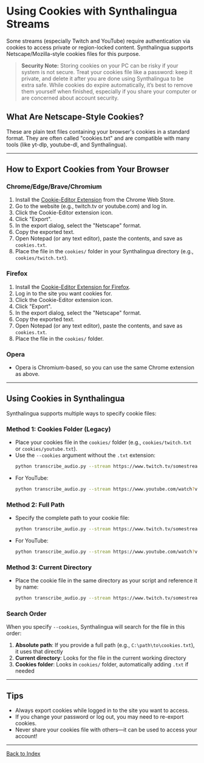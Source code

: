 # Using Cookies with Synthalingua Streams

Some streams (especially Twitch and YouTube) require authentication via cookies to access private or region-locked content. Synthalingua supports Netscape/Mozilla-style cookies files for this purpose.

> **Security Note:**
> Storing cookies on your PC can be risky if your system is not secure. Treat your cookies file like a password: keep it private, and delete it after you are done using Synthalingua to be extra safe. While cookies do expire automatically, it’s best to remove them yourself when finished, especially if you share your computer or are concerned about account security.

## What Are Netscape-Style Cookies?
These are plain text files containing your browser's cookies in a standard format. They are often called "cookies.txt" and are compatible with many tools (like yt-dlp, youtube-dl, and Synthalingua).

---

## How to Export Cookies from Your Browser

### Chrome/Edge/Brave/Chromium
1. Install the [Cookie-Editor Extension](https://chromewebstore.google.com/detail/cookie-editor/hlkenndednhfkekhgcdicdfddnkalmdm?utm_campaign=github) from the Chrome Web Store.
2. Go to the website (e.g., twitch.tv or youtube.com) and log in.
3. Click the Cookie-Editor extension icon.
4. Click "Export".
5. In the export dialog, select the "Netscape" format.
6. Copy the exported text.
7. Open Notepad (or any text editor), paste the contents, and save as `cookies.txt`.
8. Place the file in the `cookies/` folder in your Synthalingua directory (e.g., `cookies/twitch.txt`).

### Firefox
1. Install the [Cookie-Editor Extension for Firefox](https://addons.mozilla.org/en-US/firefox/addon/cookie-editor/?utm_campaign=external-github-readme).
2. Log in to the site you want cookies for.
3. Click the Cookie-Editor extension icon.
4. Click "Export".
5. In the export dialog, select the "Netscape" format.
6. Copy the exported text.
7. Open Notepad (or any text editor), paste the contents, and save as `cookies.txt`.
8. Place the file in the `cookies/` folder.

### Opera
- Opera is Chromium-based, so you can use the same Chrome extension as above.

---

## Using Cookies in Synthalingua

Synthalingua supports multiple ways to specify cookie files:

### Method 1: Cookies Folder (Legacy)
- Place your cookies file in the `cookies/` folder (e.g., `cookies/twitch.txt` or `cookies/youtube.txt`).
- Use the `--cookies` argument without the `.txt` extension:
  ```sh
  python transcribe_audio.py --stream https://www.twitch.tv/somestreamerhere --cookies twitch
  ```
- For YouTube:
  ```sh
  python transcribe_audio.py --stream https://www.youtube.com/watch?v=abc123 --cookies youtube
  ```

### Method 2: Full Path
- Specify the complete path to your cookie file:
  ```sh
  python transcribe_audio.py --stream https://www.twitch.tv/somestreamerhere --cookies "C:\path\to\twitch.txt"
  ```
- For YouTube:
  ```sh
  python transcribe_audio.py --stream https://www.youtube.com/watch?v=abc123 --cookies "C:\Users\username\Downloads\youtube_cookies.txt"
  ```

### Method 3: Current Directory
- Place the cookie file in the same directory as your script and reference it by name:
  ```sh
  python transcribe_audio.py --stream https://www.twitch.tv/somestreamerhere --cookies twitch.txt
  ```

### Search Order
When you specify `--cookies`, Synthalingua will search for the file in this order:
1. **Absolute path**: If you provide a full path (e.g., `C:\path\to\cookies.txt`), it uses that directly
2. **Current directory**: Looks for the file in the current working directory
3. **Cookies folder**: Looks in `cookies/` folder, automatically adding `.txt` if needed

---

## Tips
- Always export cookies while logged in to the site you want to access.
- If you change your password or log out, you may need to re-export cookies.
- Never share your cookies file with others—it can be used to access your account!

---
[Back to Index](./index.md)

